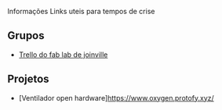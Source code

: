 Informações
Links uteis para tempos de crise 

## Grupos
  - [Trello do fab lab de joinville](https://trello.com/b/d1OyUROT/fab-lab-jlle-covid19)

## Projetos 
  - [Ventilador open hardware]https://www.oxygen.protofy.xyz/
